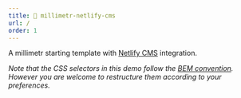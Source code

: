```yaml
---
title: 🧲 millimetr-netlify-cms
url: /
order: 1
---
```


A millimetr starting template with [Netlify CMS](https://www.netlifycms.org/) integration.

_Note that the CSS selectors in this demo follow the [BEM convention](https://en.bem.info/methodology/css/#selectors). However you are welcome to restructure them according to your preferences._
